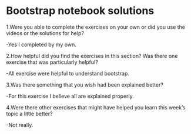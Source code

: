 # Bootstrap notebook solutions

1.Were you able to complete the exercises on your own or did you use the
videos or the solutions for help?

-Yes I completed by my own.

2.How helpful did you find the exercises in this section? Was there one
exercise that was particularly helpful?

-All exercise were helpful to understand bootstrap.

3.Was there something that you wish had been explained better?

-For this exercise I believe all are explained properly.

4.Were there other exercises that might have helped you learn this week’s
topic a little better?

-Not really.
